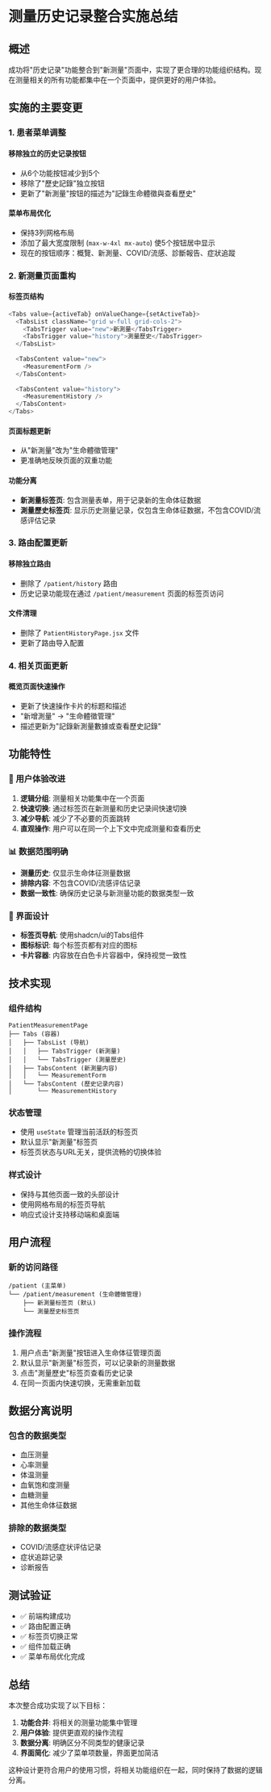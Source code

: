 # 测量历史记录整合实施总结

## 概述
成功将"历史记录"功能整合到"新测量"页面中，实现了更合理的功能组织结构。现在测量相关的所有功能都集中在一个页面中，提供更好的用户体验。

## 实施的主要变更

### 1. 患者菜单调整
#### 移除独立的历史记录按钮
- 从6个功能按钮减少到5个
- 移除了"歷史記錄"独立按钮
- 更新了"新測量"按钮的描述为"記錄生命體徵與查看歷史"

#### 菜单布局优化
- 保持3列网格布局
- 添加了最大宽度限制 (`max-w-4xl mx-auto`) 使5个按钮居中显示
- 现在的按钮顺序：概覽、新測量、COVID/流感、診斷報告、症狀追蹤

### 2. 新测量页面重构
#### 标签页结构
```javascript
<Tabs value={activeTab} onValueChange={setActiveTab}>
  <TabsList className="grid w-full grid-cols-2">
    <TabsTrigger value="new">新測量</TabsTrigger>
    <TabsTrigger value="history">測量歷史</TabsTrigger>
  </TabsList>
  
  <TabsContent value="new">
    <MeasurementForm />
  </TabsContent>
  
  <TabsContent value="history">
    <MeasurementHistory />
  </TabsContent>
</Tabs>
```

#### 页面标题更新
- 从"新測量"改为"生命體徵管理"
- 更准确地反映页面的双重功能

#### 功能分离
- **新測量标签页**: 包含测量表单，用于记录新的生命体征数据
- **測量歷史标签页**: 显示历史测量记录，仅包含生命体征数据，不包含COVID/流感评估记录

### 3. 路由配置更新
#### 移除独立路由
- 删除了 `/patient/history` 路由
- 历史记录功能现在通过 `/patient/measurement` 页面的标签页访问

#### 文件清理
- 删除了 `PatientHistoryPage.jsx` 文件
- 更新了路由导入配置

### 4. 相关页面更新
#### 概览页面快速操作
- 更新了快速操作卡片的标题和描述
- "新增測量" → "生命體徵管理"
- 描述更新为"記錄新測量數據或查看歷史記錄"

## 功能特性

### 🎯 用户体验改进
1. **逻辑分组**: 测量相关功能集中在一个页面
2. **快速切换**: 通过标签页在新测量和历史记录间快速切换
3. **减少导航**: 减少了不必要的页面跳转
4. **直观操作**: 用户可以在同一个上下文中完成测量和查看历史

### 📊 数据范围明确
- **测量历史**: 仅显示生命体征测量数据
- **排除内容**: 不包含COVID/流感评估记录
- **数据一致性**: 确保历史记录与新测量功能的数据类型一致

### 🎨 界面设计
- **标签页导航**: 使用shadcn/ui的Tabs组件
- **图标标识**: 每个标签页都有对应的图标
- **卡片容器**: 内容放在白色卡片容器中，保持视觉一致性

## 技术实现

### 组件结构
```
PatientMeasurementPage
├── Tabs (容器)
│   ├── TabsList (导航)
│   │   ├── TabsTrigger (新測量)
│   │   └── TabsTrigger (測量歷史)
│   ├── TabsContent (新測量内容)
│   │   └── MeasurementForm
│   └── TabsContent (歷史记录内容)
│       └── MeasurementHistory
```

### 状态管理
- 使用 `useState` 管理当前活跃的标签页
- 默认显示"新測量"标签页
- 标签页状态与URL无关，提供流畅的切换体验

### 样式设计
- 保持与其他页面一致的头部设计
- 使用网格布局的标签页导航
- 响应式设计支持移动端和桌面端

## 用户流程

### 新的访问路径
```
/patient (主菜单)
└── /patient/measurement (生命體徵管理)
    ├── 新測量标签页 (默认)
    └── 測量歷史标签页
```

### 操作流程
1. 用户点击"新測量"按钮进入生命体征管理页面
2. 默认显示"新測量"标签页，可以记录新的测量数据
3. 点击"測量歷史"标签页查看历史记录
4. 在同一页面内快速切换，无需重新加载

## 数据分离说明

### 包含的数据类型
- 血压测量
- 心率测量  
- 体温测量
- 血氧饱和度测量
- 血糖测量
- 其他生命体征数据

### 排除的数据类型
- COVID/流感症状评估记录
- 症状追踪记录
- 诊断报告

## 测试验证
- ✅ 前端构建成功
- ✅ 路由配置正确
- ✅ 标签页切换正常
- ✅ 组件加载正确
- ✅ 菜单布局优化完成

## 总结
本次整合成功实现了以下目标：
1. **功能合并**: 将相关的测量功能集中管理
2. **用户体验**: 提供更直观的操作流程
3. **数据分离**: 明确区分不同类型的健康记录
4. **界面简化**: 减少了菜单项数量，界面更加简洁

这种设计更符合用户的使用习惯，将相关功能组织在一起，同时保持了数据的逻辑分离。 